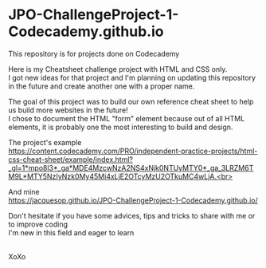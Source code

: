 # JPO-ChallengeProject-1-Codecademy.github.io
This repository is for projects done on Codecademy<br>

Here is my Cheatsheet challenge project with HTML and CSS only.<br>
I got new ideas for that project and I'm planning on updating this repository in the future and create another one with a proper name.<br>

The goal of this project was to build our own reference cheat sheet to help us build more websites in the future!<br>
I chose to document the HTML "form" element because out of all HTML elements, it is probably one the most interesting to build and design.<br>

The project's example<br>
https://content.codecademy.com/PRO/independent-practice-projects/html-css-cheat-sheet/example/index.html?_gl=1*mpo8l3*_ga*MDE4MzcwNzA2NS4xNjk0NTUyMTY0*_ga_3LRZM6TM9L*MTY5NzIyNzk0My45Mi4xLjE2OTcyMzU2OTkuMC4wLjA.<br><br>

And mine<br>
https://jacquesop.github.io/JPO-ChallengeProject-1-Codecademy.github.io/

Don't hesitate if you have some advices, tips and tricks to share with me or to improve coding<br>
I'm new in this field and eager to learn<br><br>

XoXo

